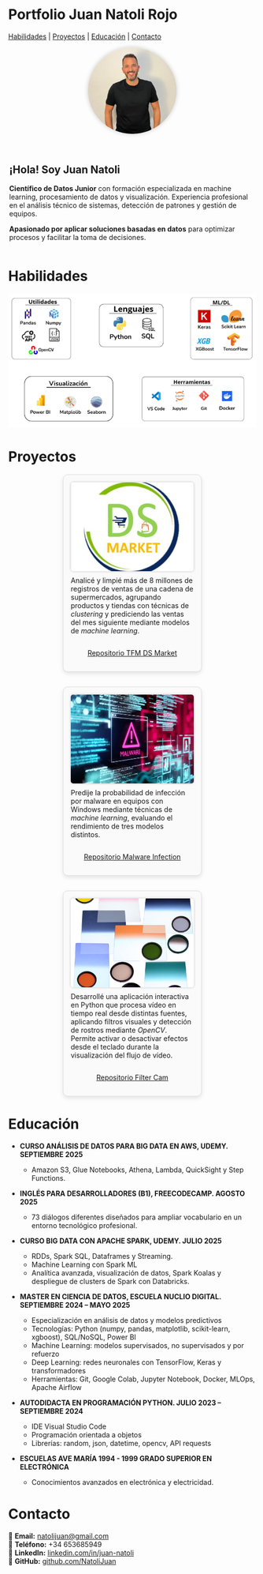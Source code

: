 <style>
/* Oculta el título azul por defecto de GitHub Pages */
header h1, .page-header {
  display: none;
}

/* Ajusta márgenes del cuerpo para compensar el espacio */
body {
  margin-top: 0;
}
</style>


# Portfolio Juan Natoli Rojo


[Habilidades](#habilidades) | [Proyectos](#proyectos) | [Educación](#educación) | [Contacto](#contacto)

<div style="display: flex; align-items: center; justify-content: center; gap: 30px; flex-wrap: wrap;">

  <img src="33eacd50-0f45-482b-962d-1836215c1b3e.png" alt="Foto de perfil" width="180" style="border-radius:50%; box-shadow: 0 0 10px rgba(0,0,0,0.2);">

  <div style="max-width: 500px; text-align: left;">
    <h2>¡Hola! Soy Juan Natoli</h2>
    <p><strong>Científico de Datos Junior</strong> con formación especializada en machine learning, procesamiento de datos y visualización. Experiencia profesional en el análisis técnico de sistemas, detección de patrones y gestión de equipos.</p>
    <p><strong>Apasionado por aplicar soluciones basadas en datos</strong> para optimizar procesos y facilitar la toma de decisiones.</p>
  </div>

</div>


# Habilidades

![Captura_de_pantalla_2025-10-19_215155.png](Captura_de_pantalla_2025-10-19_215155.png)


# Proyectos

<div style="display: flex; justify-content: space-around; flex-wrap: wrap; gap: 30px; align-items: flex-start;">

  <!-- Proyecto 1 -->
  <div style="width: 250px; text-align: center; border: 1px solid #ddd; border-radius: 10px; padding: 15px; box-shadow: 0 4px 8px rgba(0,0,0,0.1); background-color: #fafafa; display: flex; flex-direction: column; align-items: center;">
    <img src="image5-h_mgtptvsy.jpg" alt="TFM DS Market" style="width: 250px; height: 180px; object-fit: cover; border-radius: 5px; box-shadow: 0 0 5px rgba(0,0,0,0.2);">
    <p style="margin-top: 10px; text-align: left;">Analicé y limpié más de 8 millones de registros de ventas de una cadena de supermercados, agrupando productos y tiendas con técnicas de <em>clustering</em> y prediciendo las ventas del mes siguiente mediante modelos de <em>machine learning</em>.</p>
    <p><a href="https://github.com/NatoliJuan/TFM-DS-Market">Repositorio TFM DS Market</a></p>
  </div>

  <!-- Proyecto 2 -->
  <div style="width: 250px; text-align: center; border: 1px solid #ddd; border-radius: 10px; padding: 15px; box-shadow: 0 4px 8px rgba(0,0,0,0.1); background-color: #fafafa; display: flex; flex-direction: column; align-items: center;">
    <img src="image17-h_mgtq6a7s.jpg" alt="Malware Infection" style="width: 250px; height: 180px; object-fit: cover; border-radius: 5px; box-shadow: 0 0 5px rgba(0,0,0,0.2);">
    <p style="margin-top: 10px; text-align: left;">Predije la probabilidad de infección por malware en equipos con Windows mediante técnicas de <em>machine learning</em>, evaluando el rendimiento de tres modelos distintos.</p>
    <p><a href="https://github.com/NatoliJuan/Malware-infection">Repositorio Malware Infection</a></p>
  </div>

  <!-- Proyecto 3 -->
  <div style="width: 250px; text-align: center; border: 1px solid #ddd; border-radius: 10px; padding: 15px; box-shadow: 0 4px 8px rgba(0,0,0,0.1); background-color: #fafafa; display: flex; flex-direction: column; align-items: center;">
    <img src="filtros02.jpg" alt="Filter Cam" style="width: 250px; height: 180px; object-fit: cover; border-radius: 5px; box-shadow: 0 0 5px rgba(0,0,0,0.2);">
    <p style="margin-top: 10px; text-align: left;">Desarrollé una aplicación interactiva en Python que procesa vídeo en tiempo real desde distintas fuentes, aplicando filtros visuales y detección de rostros mediante <em>OpenCV</em>. Permite activar o desactivar efectos desde el teclado durante la visualización del flujo de vídeo.</p>
    <p><a href="https://github.com/NatoliJuan/Filter-Cam">Repositorio Filter Cam</a></p>
  </div>

</div>




# Educación

- **CURSO ANÁLISIS DE DATOS PARA BIG DATA EN AWS, UDEMY. SEPTIEMBRE 2025**  
  - Amazon S3, Glue Notebooks, Athena, Lambda, QuickSight y Step Functions.
    
- **INGLÉS PARA DESARROLLADORES (B1), FREECODECAMP. AGOSTO 2025**  
  - 73 diálogos diferentes diseñados para ampliar vocabulario en un entorno tecnológico profesional.

- **CURSO BIG DATA CON APACHE SPARK, UDEMY. JULIO 2025**  
  - RDDs, Spark SQL, Dataframes y Streaming.  
  - Machine Learning con Spark ML  
  - Analítica avanzada, visualización de datos, Spark Koalas y despliegue de clusters de Spark con Databricks.

- **MASTER EN CIENCIA DE DATOS, ESCUELA NUCLIO DIGITAL. SEPTIEMBRE 2024 – MAYO 2025**  
  - Especialización en análisis de datos y modelos predictivos  
  - Tecnologías: Python (numpy, pandas, matplotlib, scikit-learn, xgboost), SQL/NoSQL, Power BI  
  - Machine Learning: modelos supervisados, no supervisados y por refuerzo  
  - Deep Learning: redes neuronales con TensorFlow, Keras y transformadores  
  - Herramientas: Git, Google Colab, Jupyter Notebook, Docker, MLOps, Apache Airflow

- **AUTODIDACTA EN PROGRAMACIÓN PYTHON. JULIO 2023 – SEPTIEMBRE 2024**  
  - IDE Visual Studio Code  
  - Programación orientada a objetos  
  - Librerías: random, json, datetime, opencv, API requests

- **ESCUELAS AVE MARÍA 1994 - 1999 GRADO SUPERIOR EN ELECTRÓNICA**  
  - Conocimientos avanzados en electrónica y electricidad.


# Contacto

📧 **Email:** natolijuan@gmail.com  
📱 **Teléfono:** +34 653685949  
💼 **LinkedIn:** [linkedin.com/in/juan-natoli](https://www.linkedin.com/in/juan-natoli/)  
🐙 **GitHub:** [github.com/NatoliJuan](https://github.com/NatoliJuan)






